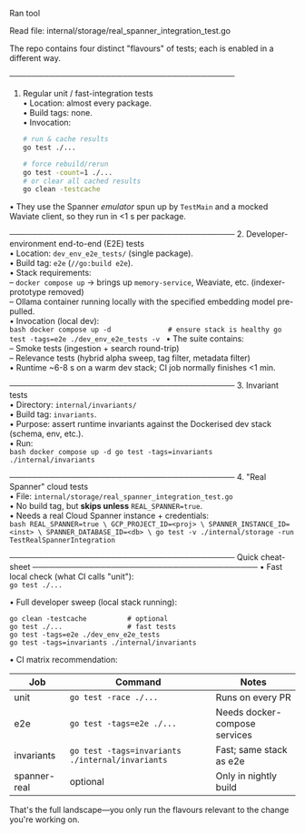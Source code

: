 Ran tool

Read file: internal/storage/real_spanner_integration_test.go

The repo contains four distinct "flavours" of tests; each is enabled in a different way.

────────────────────────────────────────
1.  Regular unit / fast-integration tests  
   • Location: almost every package.  
   • Build tags: none.  
   • Invocation:  
     ```bash
     # run & cache results
     go test ./...

     # force rebuild/rerun
     go test -count=1 ./...
     # or clear all cached results
     go clean -testcache
     ```
   • They use the Spanner *emulator* spun up by `TestMain` and a mocked Waviate client, so they run in <1 s per package.

────────────────────────────────────────
2.  Developer-environment end-to-end (E2E) tests  
   • Location: `dev_env_e2e_tests/` (single package).  
   • Build tag: `e2e` (`//go:build e2e`).  
   • Stack requirements:  
     – `docker compose up` → brings up `memory-service`, Weaviate, etc. (indexer-prototype removed)  
     – Ollama container running locally with the specified embedding model pre-pulled.  
   • Invocation (local dev):  
     ```bash
     docker compose up -d              # ensure stack is healthy
     go test -tags=e2e ./dev_env_e2e_tests -v
     ```
   • The suite contains:  
     – Smoke tests (ingestion + search round-trip)  
     – Relevance tests (hybrid alpha sweep, tag filter, metadata filter)  
   • Runtime ~6-8 s on a warm dev stack; CI job normally finishes <1 min.

────────────────────────────────────────
3.  Invariant tests  
   • Directory: `internal/invariants/`  
   • Build tag: `invariants`.  
   • Purpose: assert runtime invariants against the Dockerised dev stack (schema, env, etc.).  
   • Run:  
     ```bash
     docker compose up -d
     go test -tags=invariants ./internal/invariants
     ```

────────────────────────────────────────
4.  "Real Spanner" cloud tests  
   • File: `internal/storage/real_spanner_integration_test.go`  
   • No build tag, but **skips unless** `REAL_SPANNER=true`.  
   • Needs a real Cloud Spanner instance + credentials:  
     ```bash
     REAL_SPANNER=true \
       GCP_PROJECT_ID=<proj> \
       SPANNER_INSTANCE_ID=<inst> \
       SPANNER_DATABASE_ID=<db> \
       go test -v ./internal/storage -run TestRealSpannerIntegration
     ```

────────────────────────────────────────
Quick cheat-sheet
────────────────────────────────────────
• Fast local check (what CI calls "unit"):  
  `go test ./...`  

• Full developer sweep (local stack running):  
  ```
  go clean -testcache          # optional
  go test ./...                # fast tests
  go test -tags=e2e ./dev_env_e2e_tests
  go test -tags=invariants ./internal/invariants
  ```

• CI matrix recommendation:  

| Job          | Command                                          | Notes                         |
| ------------ | ------------------------------------------------ | ----------------------------- |
| unit         | `go test -race ./...`                            | Runs on every PR              |
| e2e          | `go test -tags=e2e ./...`                        | Needs docker-compose services |
| invariants   | `go test -tags=invariants ./internal/invariants` | Fast; same stack as e2e       |
| spanner-real | optional                                         | Only in nightly build         |

That's the full landscape—you only run the flavours relevant to the change you're working on.